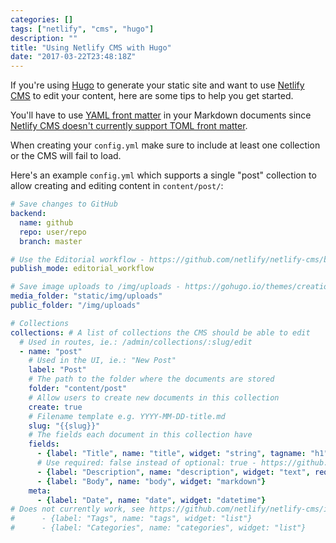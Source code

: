 ```yaml
---
categories: []
tags: ["netlify", "cms", "hugo"]
description: ""
title: "Using Netlify CMS with Hugo"
date: "2017-03-22T23:48:18Z"
---
```


If you're using [Hugo](https://gohugo.io) to generate your static site and want to use [Netlify CMS](https://github.com/netlify/netlify-cms/blob/master/docs/quick-start.md) to edit your content, here are some tips to help you get started.

You'll have to use [YAML front matter](https://gohugo.io/content/front-matter/) in your Markdown documents since [Netlify CMS doesn't currently support TOML front matter](https://github.com/netlify/netlify-cms/issues/283).

When creating your `config.yml` make sure to include at least one collection or the CMS will fail to load.

Here's an example `config.yml` which supports a single "post" collection to allow creating and editing content in `content/post/`:  

```yaml
# Save changes to GitHub
backend:
  name: github
  repo: user/repo
  branch: master

# Use the Editorial workflow - https://github.com/netlify/netlify-cms/blob/master/docs/editorial_workflow.md
publish_mode: editorial_workflow

# Save image uploads to /img/uploads - https://gohugo.io/themes/creation/#static
media_folder: "static/img/uploads"
public_folder: "/img/uploads"

# Collections
collections: # A list of collections the CMS should be able to edit
  # Used in routes, ie.: /admin/collections/:slug/edit
  - name: "post"
    # Used in the UI, ie.: "New Post"
    label: "Post"
    # The path to the folder where the documents are stored
    folder: "content/post"
    # Allow users to create new documents in this collection
    create: true
    # Filename template e.g. YYYY-MM-DD-title.md
    slug: "{{slug}}"
    # The fields each document in this collection have
    fields:
      - {label: "Title", name: "title", widget: "string", tagname: "h1"}
      # Use required: false instead of optional: true - https://github.com/netlify/netlify-cms/issues/315
      - {label: "Description", name: "description", widget: "text", required: false}
      - {label: "Body", name: "body", widget: "markdown"}
    meta:
      - {label: "Date", name: "date", widget: "datetime"}
# Does not currently work, see https://github.com/netlify/netlify-cms/issues/248
#      - {label: "Tags", name: "tags", widget: "list"}
#      - {label: "Categories", name: "categories", widget: "list"}
```
